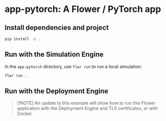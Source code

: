 # app-pytorch: A Flower / PyTorch app

## Install dependencies and project

```bash
pip install -e .
```

## Run with the Simulation Engine

In the `app-pytorch` directory, use `flwr run` to run a local simulation:

```bash
flwr run .
```

## Run with the Deployment Engine

> \[!NOTE\]
> An update to this example will show how to run this Flower application with the Deployment Engine and TLS certificates, or with Docker.

